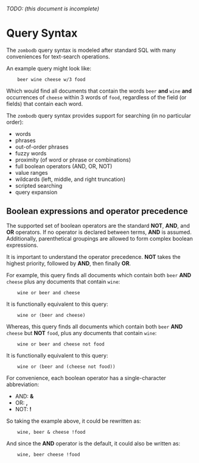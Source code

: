 ###### TODO:  (this document is incomplete)

# Query Syntax

The ```zombodb``` query syntax is modeled after standard SQL with many conveniences for text-search operations.

An example query might look like:

```
    beer wine cheese w/3 food
```

Which would find all documents that contain the words ```beer``` __and__ ```wine``` __and__ occurrences of ```cheese``` within 3 words of ```food```, regardless of the field (or fields) that contain each word.

The ```zombodb``` query syntax provides support for searching (in no particular order):

* words
* phrases
* out-of-order phrases
* fuzzy words
* proximity (of word or phrase or combinations)
* full boolean operators (AND, OR, NOT)
* value ranges
* wildcards (left, middle, and right truncation)
* scripted searching
* query expansion

## Boolean expressions and operator precedence

The supported set of boolean operators are the standard __NOT__, __AND__, and __OR__ operators.  If no operator is declared between terms, __AND__ is assumed.  Additionally, parenthetical groupings are allowed to form complex boolean expressions.

It is important to understand the operator precedence.  __NOT__ takes the highest priority, followed by __AND__, then finally __OR__.

For example, this query finds all documents which contain both ```beer``` __AND__ ```cheese``` plus any documents that contain ```wine```:

```
    wine or beer and cheese
```

It is functionally equivalent to this query:

```
    wine or (beer and cheese)
```

Whereas, this query finds all documents which contain both ```beer``` __AND__ ```cheese``` but __NOT__ ```food```, plus any documents that contain ```wine```:

```
    wine or beer and cheese not food
```

It is functionally equivalent to this query:

```
    wine or (beer and (cheese not food))
```

For convenience, each boolean operator has a single-character abbreviation:

* AND:  __&__
* OR:  __,__
* NOT:  __!__

So taking the example above, it could be rewritten as:

```
    wine, beer & cheese !food
```

And since the __AND__ operator is the default, it could also be written as:

```
    wine, beer cheese !food
```